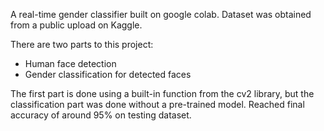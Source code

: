 A real-time gender classifier built on google colab. Dataset was obtained from a public upload on Kaggle.

There are two parts to this project:
* Human face detection
* Gender classification for detected faces

The first part is done using a built-in function from the cv2 library, but the classification part was done without a pre-trained model. Reached final accuracy of around 95% on testing dataset.

